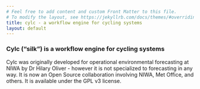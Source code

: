 ```yaml
---
# Feel free to add content and custom Front Matter to this file.
# To modify the layout, see https://jekyllrb.com/docs/themes/#overriding-theme-defaults
title: cylc - a workflow engine for cycling systems
layout: default
---
```

### Cylc (“silk”) is a workflow engine for cycling systems

Cylc was originally developed for operational environmental forecasting at NIWA by Dr Hilary Oliver - however it is not specialized to forecasting in any way. It is now an Open Source collaboration involving NIWA, Met Office, and others. It is available under the GPL v3 license.